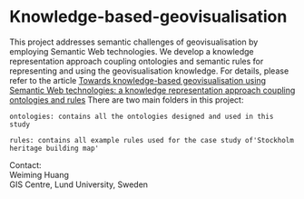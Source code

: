 # Knowledge-based-geovisualisation
This project addresses semantic challenges of geovisualisation by employing Semantic Web technologies. We develop a knowledge representation approach coupling ontologies and semantic rules for representing and using the geovisualisation knowledge.
For details, please refer to the article [Towards knowledge-based geovisualisation using Semantic Web technologies: a knowledge representation approach coupling ontologies and rules]( https://doi.org/10.1080/17538947.2019.1604835)
There are two main folders in this project:

	ontologies: contains all the ontologies designed and used in this study
	
	rules: contains all example rules used for the case study of'Stockholm heritage building map'
	
Contact:<br />
	Weiming Huang<br />
	GIS Centre, Lund University, Sweden
